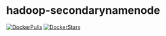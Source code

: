 # hadoop-secondarynamenode

[![DockerPulls](https://img.shields.io/docker/pulls/honomoa/hadoop-secondarynamenode.svg)](https://registry.hub.docker.com/u/honomoa/hadoop-secondarynamenode/)
[![DockerStars](https://img.shields.io/docker/stars/honomoa/hadoop-secondarynamenode.svg)](https://registry.hub.docker.com/u/honomoa/hadoop-secondarynamenode/)
